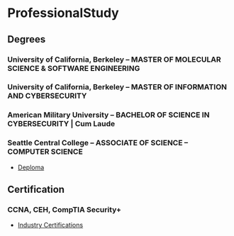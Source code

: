# ProfessionalStudy

## Degrees

### University of California, Berkeley – MASTER OF MOLECULAR SCIENCE & SOFTWARE ENGINEERING
### University of California, Berkeley – MASTER OF INFORMATION AND CYBERSECURITY
### American Military University – BACHELOR OF SCIENCE IN CYBERSECURITY | Cum Laude
### Seattle Central College – ASSOCIATE OF SCIENCE – COMPUTER SCIENCE

* [Deploma](https://github.com/SEUNGHO-Y00/ProfessionalStudy/blob/main/Degrees.md)

## Certification

### CCNA, CEH, CompTIA Security+

* [Industry Certifications](https://github.com/SEUNGHO-Y00/ProfessionalStudy/blob/main/Certification.md)

